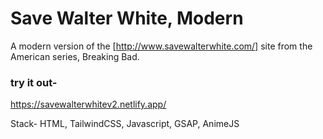 # Save Walter White, Modern
A modern version of the [http://www.savewalterwhite.com/] site from the American series, Breaking Bad.

### try it out- 
https://savewalterwhitev2.netlify.app/

Stack- HTML, TailwindCSS, Javascript, GSAP, AnimeJS
